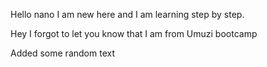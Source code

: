 
Hello nano I am new here and I am learning step by step.

Hey I forgot to let you know that I am from Umuzi bootcamp  

Added some random text

